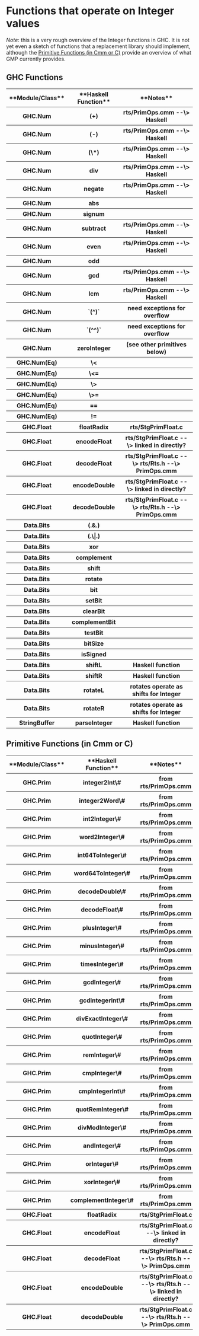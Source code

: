 # Functions that operate on Integer values

*Note*: this is a very rough overview of the Integer functions in GHC.  It is not yet even a sketch of functions that a replacement library should implement, although the [Primitive Functions (in Cmm or C)](replacing-gmp-notes/required-integer-functions#) provide an overview of what GMP currently provides.

## GHC Functions

<table><tr><th>**Module/Class**</th>
<th>**Haskell Function**</th>
<th>**Notes**</th></tr>
<tr><th> GHC.Num </th>
<th> (+) </th>
<th> rts/PrimOps.cmm --\> Haskell 
</th></tr>
<tr><th> GHC.Num </th>
<th> (-) </th>
<th> rts/PrimOps.cmm --\> Haskell 
</th></tr>
<tr><th> GHC.Num </th>
<th> (\*) </th>
<th> rts/PrimOps.cmm --\> Haskell 
</th></tr>
<tr><th> GHC.Num </th>
<th> div </th>
<th> rts/PrimOps.cmm --\> Haskell 
</th></tr>
<tr><th> GHC.Num </th>
<th> negate </th>
<th> rts/PrimOps.cmm --\> Haskell 
</th></tr>
<tr><th> GHC.Num </th>
<th> abs </th>
<th></th></tr>
<tr><th> GHC.Num </th>
<th> signum </th>
<th></th></tr>
<tr><th> GHC.Num </th>
<th> subtract </th>
<th> rts/PrimOps.cmm --\> Haskell 
</th></tr>
<tr><th> GHC.Num </th>
<th> even </th>
<th> rts/PrimOps.cmm --\> Haskell 
</th></tr>
<tr><th> GHC.Num </th>
<th> odd </th>
<th></th></tr>
<tr><th> GHC.Num </th>
<th> gcd </th>
<th> rts/PrimOps.cmm --\> Haskell 
</th></tr>
<tr><th> GHC.Num </th>
<th> lcm </th>
<th> rts/PrimOps.cmm --\> Haskell 
</th></tr>
<tr><th> GHC.Num </th>
<th>`(^)`</th>
<th> need exceptions for overflow 
</th></tr>
<tr><th> GHC.Num </th>
<th>`(^^)`</th>
<th> need exceptions for overflow 
</th></tr>
<tr><th> GHC.Num </th>
<th> zeroInteger </th>
<th> (see other primitives below)  
</th></tr>
<tr><th> GHC.Num(Eq) </th>
<th> \< </th>
<th></th></tr>
<tr><th> GHC.Num(Eq) </th>
<th> \<= </th>
<th></th></tr>
<tr><th> GHC.Num(Eq) </th>
<th> \> </th>
<th></th></tr>
<tr><th> GHC.Num(Eq) </th>
<th> \>= </th>
<th></th></tr>
<tr><th> GHC.Num(Eq) </th>
<th> == </th>
<th></th></tr>
<tr><th> GHC.Num(Eq) </th>
<th> != </th>
<th></th></tr>
<tr><th> GHC.Float </th>
<th> floatRadix </th>
<th> rts/StgPrimFloat.c 
</th></tr>
<tr><th> GHC.Float </th>
<th> encodeFloat </th>
<th> rts/StgPrimFloat.c --\> linked in directly? 
</th></tr>
<tr><th> GHC.Float </th>
<th> decodeFloat </th>
<th> rts/StgPrimFloat.c --\> rts/Rts.h --\> PrimOps.cmm 
</th></tr>
<tr><th> GHC.Float </th>
<th> encodeDouble </th>
<th> rts/StgPrimFloat.c --\> linked in directly? 
</th></tr>
<tr><th> GHC.Float </th>
<th> decodeDouble </th>
<th> rts/StgPrimFloat.c --\> rts/Rts.h --\> PrimOps.cmm 
</th></tr>
<tr><th> Data.Bits </th>
<th> (.&.) </th>
<th></th></tr>
<tr><th> Data.Bits </th>
<th> (.\|.) </th>
<th></th></tr>
<tr><th> Data.Bits </th>
<th> xor </th>
<th></th></tr>
<tr><th> Data.Bits </th>
<th> complement </th>
<th></th></tr>
<tr><th> Data.Bits </th>
<th> shift </th>
<th></th></tr>
<tr><th> Data.Bits </th>
<th> rotate </th>
<th></th></tr>
<tr><th> Data.Bits </th>
<th> bit </th>
<th></th></tr>
<tr><th> Data.Bits </th>
<th> setBit </th>
<th></th></tr>
<tr><th> Data.Bits </th>
<th> clearBit </th>
<th></th></tr>
<tr><th> Data.Bits </th>
<th> complementBit </th>
<th></th></tr>
<tr><th> Data.Bits </th>
<th> testBit </th>
<th></th></tr>
<tr><th> Data.Bits </th>
<th> bitSize </th>
<th></th></tr>
<tr><th> Data.Bits </th>
<th> isSigned </th>
<th></th></tr>
<tr><th> Data.Bits </th>
<th> shiftL </th>
<th> Haskell function 
</th></tr>
<tr><th> Data.Bits </th>
<th> shiftR </th>
<th> Haskell function 
</th></tr>
<tr><th> Data.Bits </th>
<th> rotateL </th>
<th> rotates operate as shifts for Integer 
</th></tr>
<tr><th> Data.Bits </th>
<th> rotateR </th>
<th> rotates operate as shifts for Integer 
</th></tr>
<tr><th> StringBuffer </th>
<th> parseInteger </th>
<th> Haskell function 
</th></tr></table>

## Primitive Functions (in Cmm or C)

<table><tr><th>**Module/Class**</th>
<th>**Haskell Function**</th>
<th>**Notes**</th></tr>
<tr><th> GHC.Prim </th>
<th> integer2Int\# </th>
<th> from rts/PrimOps.cmm 
</th></tr>
<tr><th> GHC.Prim </th>
<th> integer2Word\# </th>
<th> from rts/PrimOps.cmm 
</th></tr>
<tr><th> GHC.Prim </th>
<th> int2Integer\# </th>
<th> from rts/PrimOps.cmm 
</th></tr>
<tr><th> GHC.Prim </th>
<th> word2Integer\# </th>
<th> from rts/PrimOps.cmm 
</th></tr>
<tr><th> GHC.Prim </th>
<th> int64ToInteger\# </th>
<th> from rts/PrimOps.cmm 
</th></tr>
<tr><th> GHC.Prim </th>
<th> word64ToInteger\# </th>
<th> from rts/PrimOps.cmm 
</th></tr>
<tr><th> GHC.Prim </th>
<th> decodeDouble\# </th>
<th> from rts/PrimOps.cmm 
</th></tr>
<tr><th> GHC.Prim </th>
<th> decodeFloat\# </th>
<th> from rts/PrimOps.cmm 
</th></tr>
<tr><th> GHC.Prim </th>
<th> plusInteger\# </th>
<th> from rts/PrimOps.cmm 
</th></tr>
<tr><th> GHC.Prim </th>
<th> minusInteger\# </th>
<th> from rts/PrimOps.cmm 
</th></tr>
<tr><th> GHC.Prim </th>
<th> timesInteger\# </th>
<th> from rts/PrimOps.cmm 
</th></tr>
<tr><th> GHC.Prim </th>
<th> gcdInteger\# </th>
<th> from rts/PrimOps.cmm 
</th></tr>
<tr><th> GHC.Prim </th>
<th> gcdIntegerInt\# </th>
<th> from rts/PrimOps.cmm 
</th></tr>
<tr><th> GHC.Prim </th>
<th> divExactInteger\# </th>
<th> from rts/PrimOps.cmm 
</th></tr>
<tr><th> GHC.Prim </th>
<th> quotInteger\# </th>
<th> from rts/PrimOps.cmm 
</th></tr>
<tr><th> GHC.Prim </th>
<th> remInteger\# </th>
<th> from rts/PrimOps.cmm 
</th></tr>
<tr><th> GHC.Prim </th>
<th> cmpInteger\# </th>
<th> from rts/PrimOps.cmm 
</th></tr>
<tr><th> GHC.Prim </th>
<th> cmpIntegerInt\# </th>
<th> from rts/PrimOps.cmm 
</th></tr>
<tr><th> GHC.Prim </th>
<th> quotRemInteger\# </th>
<th> from rts/PrimOps.cmm 
</th></tr>
<tr><th> GHC.Prim </th>
<th> divModInteger\# </th>
<th> from rts/PrimOps.cmm 
</th></tr>
<tr><th> GHC.Prim </th>
<th> andInteger\# </th>
<th> from rts/PrimOps.cmm 
</th></tr>
<tr><th> GHC.Prim </th>
<th> orInteger\# </th>
<th> from rts/PrimOps.cmm 
</th></tr>
<tr><th> GHC.Prim </th>
<th> xorInteger\# </th>
<th> from rts/PrimOps.cmm 
</th></tr>
<tr><th> GHC.Prim </th>
<th> complementInteger\# </th>
<th> from rts/PrimOps.cmm 
</th></tr>
<tr><th> GHC.Float </th>
<th> floatRadix </th>
<th> rts/StgPrimFloat.c 
</th></tr>
<tr><th> GHC.Float </th>
<th> encodeFloat </th>
<th> rts/StgPrimFloat.c --\> linked in directly? 
</th></tr>
<tr><th> GHC.Float </th>
<th> decodeFloat </th>
<th> rts/StgPrimFloat.c --\> rts/Rts.h --\> PrimOps.cmm 
</th></tr>
<tr><th> GHC.Float </th>
<th> encodeDouble </th>
<th> rts/StgPrimFloat.c --\> rts/Rts.h --\> linked in directly? 
</th></tr>
<tr><th> GHC.Float </th>
<th> decodeDouble </th>
<th> rts/StgPrimFloat.c --\> rts/Rts.h --\> PrimOps.cmm 
</th></tr></table>